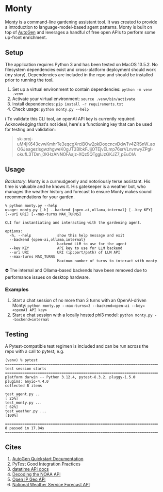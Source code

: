 # Monty

[Monty](https://github.com/auto-d/monty) is a command-line gardening assistant tool. It was created to provide a introduction to language-model-based agent patterns. Monty is built on top of [AutoGen](https://microsoft.github.io/autogen/) and leverages a handful of free open APIs to perform some up-front enrichment. 

## Setup

The application requires Python 3 and has been tested on MacOS 13.5.2. No filesystem dependencies exist and cross-platform deployment should work (my story). Dependencies are included in the repo and should be installed prior to running the tool. 

1. Set up a virtual environment to contain dependencies: `python -m venv .venv`
2. Activate your virtual environment: `source .venv/bin/activate`
2. Install dependencies: `pip install -r requirements.txt`
3. Check usage: `python monty.py --help`

ℹ️ To validate this CLI tool, an openAI API key is currently required. Acknowledging that's not ideal, here's a functioning key that can be used for testing and validation: 

>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

## Usage

*Backstory*: Monty is a curmudgeonly and notoriously terse assistant. His time is valuable and he knows it. His gatekeeper is a weather bot, who manages the weather history and forecast to ensure Monty makes sound recommendations for your garden. 

```
% python monty.py --help
usage: monty.py [-h] --backend {open-ai,ollama,internal} [--key KEY] [--uri URI] [--max-turns MAX_TURNS]

CLI for instantiating and interacting with the gardening agent.

options:
  -h, --help            show this help message and exit
  --backend {open-ai,ollama,internal}
                        backend LLM to use for the agent
  --key KEY             API key to use for LLM backend
  --uri URI             URI (ip:port/path) of LLM API
  --max-turns MAX_TURNS
                        Maximum number of turns to interact with monty
```

⛔️ The internal and Ollama-based backends have been removed due to performance issues on desktop hardware. 

### Examples

1. Start a chat session of no more than 3 turns with an OpenAI-driven Monty: `python monty.py --max-turns=3 --backend=open-ai --key=<openAI API key>`
2. Start a chat session with a locally hosted phi3 model: `python monty.py --backend=internal`

## Testing

A Pytest-compatible test regimen is included and can be run across the repo with a call to pytest, e.g. 

```
(venv) % pytest                                                                                                                                                                                                                      
================================================================================================================================================ test session starts ================================================================================================================================================
platform darwin -- Python 3.12.4, pytest-8.3.2, pluggy-1.5.0
plugins: anyio-4.4.0
collected 8 items                                                                                                                                                                                                                                                                                                   

test_agent.py ..                                                                                                                                                                                                                                                                                              [ 25%]
test_monty.py ...                                                                                                                                                                                                                                                                                             [ 62%]
test_weather.py ...                                                                                                                                                                                                                                                                                           [100%]

================================================================================================================================================ 8 passed in 17.84s =================================================================================================================================================
```


## Cites

1. [AutoGen Quickstart Documentation](https://microsoft.github.io/autogen/docs/Getting-Started)
1. [PyTest Good Integration Practices](https://docs.pytest.org/en/7.1.x/explanation/goodpractices.html)
1. [datetime API docs](https://docs.python.org/3/library/datetime.html#examples-of-usage-timedelta)
1. [Decoding the NOAA API](https://github.com/partytax/ncei-api-guide/blob/master/README.md)
1. [Open IP Geo API](https://api.techniknews.net/ipgeo)
1. [National Weather Service Forecast API](https://www.ncei.noaa.gov/cdo-web/api/v2/datasets)


